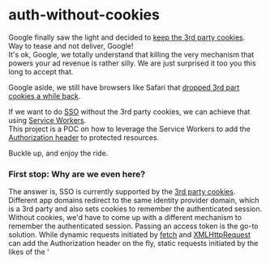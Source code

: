 # auth-without-cookies
Google finally saw the light and decided to [keep the 3rd party cookies](https://privacysandbox.com/intl/en_us/news/privacy-sandbox-update).  
Way to tease and not deliver, Google!  
It's ok, Google, we totally understand that killing the very mechanism that powers your ad revenue is rather silly. We are just surprised it too you this long to accept that.  

Google aside, we still have browsers like Safari that [dropped 3rd part cookies a while back](https://webkit.org/blog/10218/full-third-party-cookie-blocking-and-more/).  

If we want to do [SSO](https://en.wikipedia.org/wiki/Single_sign-on) without the 3rd party cookies, we can achieve that using [Service Workers](https://developer.mozilla.org/en-US/docs/Web/API/Service_Worker_API).  
This project is a POC on how to leverage the Service Workers to add the [Authorization header](https://developer.mozilla.org/en-US/docs/Web/HTTP/Headers/Authorization) to protected resources.  

Buckle up, and enjoy the ride.  

### First stop: Why are we even here?  
The answer is, SSO is currently supported by the [3rd party cookies](https://en.wikipedia.org/wiki/Third-party_cookies). Different app domains redirect to the same identity provider domain, which is a 3rd party and also sets cookies to remember the authenticated session. Without cookies, we'd have to come up with a different mechanism to remember the authenticated session. Passing an access token is the go-to solution. While dynamic requests initiated by [fetch](https://developer.mozilla.org/en-US/docs/Web/API/Fetch_API/Using_Fetch) and [XMLHttpRequest](https://developer.mozilla.org/en-US/docs/Web/API/XMLHttpRequest) can add the Authorization header on the fly, static requests initiated by the likes of the '<script>` and `<img>` cannot. There are a number of hacky ways of getting around this, but the simplest one is at the next stop.  

### Second stop: What is a Service Worker?  
For our purposes we can think of a Service Worker as a proxy for ALL the network calls. We can intercept these requests and alter them as we see fit. For our needs we will need to add the Authorization header if it is missing and is needed for the requested resource. A Service Worker consists of 2 parts: `app side` and `service worker side`. `App side` registers the service worker, and `service worker` is the actual proxy that resides in its own separate file and runs in a separate thread. The app and the service worker talk to one another asynchronously via [postMessage](https://developer.mozilla.org/en-US/docs/Web/API/ServiceWorker/postMessage). App can tell the service worker Authorizations headers needed for different domains, and when the proxy talks to those domains it can add the headers on the fly. In our case the app will maintain the access token, and every time the token changes the app will tell the service worker that out domain `https://example.com` now has a new authorization header. Service worker in turn will add that header to every request heading to `https://example.com`. We'll look under the hood of the service worker at the next stop.


### Third stop: How does the service worker proxy?
We define a `fetch event` listener in a separate file `auth-sw.js`, which will intercept the fetch request, add Authroization where needed, and return the response.   
```javascript
addEventListener('fetch', async event => {

	// If we already have the Authorization header, no need to do anything else.
	if(event.request.headers.Authorization) {
		return fetch(event.request);
	}

        // If the url does not have an Authorization header at any segment level, no need to do anything else.
	const auth_header_value = auth_header(event.request.url);
	if(!auth_header_value) {
		return fetch(event.request);
	}

        // We are here because we need to add Authorization header. Let's clone the original request, ad dthe header, and send it on its merry way!
	const request = new Request(event.request, {
		method: event.request.method,
		headers: Object.assign({}, event.request.headers, {
			Authorization: auth_header_value
		}),
		mode: 'cors',
		credentials: event.request.credentials
	});

	return fetch(request);
});
```
That's pretty much all there is to it. We'll plug this nifty service worker into our app at the next stop.  

### Fourth stop: How do we start using this proxy?
This is the simple part. We register the service worker file with th navigator:
```javascript
cont registration = await navigator.serviceWorker.register('./auth-sw.js');
```
That's all there is to it. This will load the service worker. We could do it in an inline `<script>` tag, but if we want it to be reusable, let's put our code in a separate file `auth-sw-reg.js` and load it via:
```html
<script src="auth-sw-reg.js" />
```
Just registering the service worker is enough to run it, but how do we tell the service worker which tokens to use? Find out at the next stop.

### Fifth stop: How does service worker know which tokens to add to which requests?


